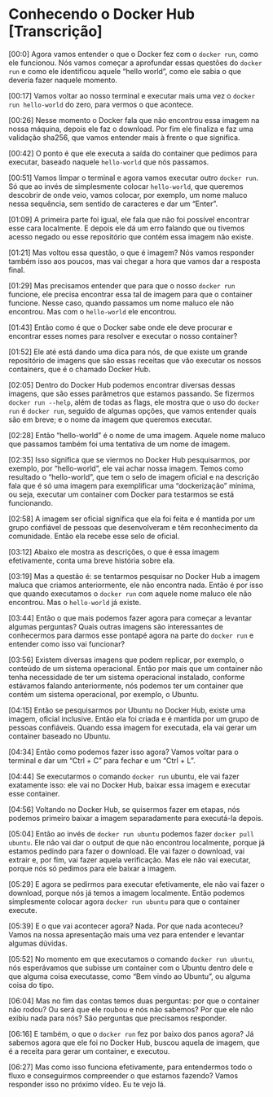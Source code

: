 # **Conhecendo o Docker Hub [Transcrição]**

[00:0] Agora vamos entender o que o Docker fez com o `docker run`, como ele funcionou. Nós vamos começar a aprofundar essas questões do `docker run` e como ele identificou aquele “hello world”, como ele sabia o que deveria fazer naquele momento.

[00:17] Vamos voltar ao nosso terminal e executar mais uma vez o `docker run hello-world` do zero, para vermos o que acontece.

[00:26] Nesse momento o Docker fala que não encontrou essa imagem na nossa máquina, depois ele faz o download. Por fim ele finaliza e faz uma validação sha256, que vamos entender mais à frente o que significa.

[00:42] O ponto é que ele executa a saída do container que pedimos para executar, baseado naquele `hello-world` que nós passamos.

[00:51] Vamos limpar o terminal e agora vamos executar outro `docker run`. Só que ao invés de simplesmente colocar `hello-world`, que queremos descobrir de onde veio, vamos colocar, por exemplo, um nome maluco nessa sequência, sem sentido de caracteres e dar um “Enter”.

[01:09] A primeira parte foi igual, ele fala que não foi possível encontrar esse cara localmente. E depois ele dá um erro falando que ou tivemos acesso negado ou esse repositório que contém essa imagem não existe.

[01:21] Mas voltou essa questão, o que é imagem? Nós vamos responder também isso aos poucos, mas vai chegar a hora que vamos dar a resposta final.

[01:29] Mas precisamos entender que para que o nosso `docker run` funcione, ele precisa encontrar essa tal de imagem para que o container funcione. Nesse caso, quando passamos um nome maluco ele não encontrou. Mas com o `hello-world` ele encontrou.

[01:43] Então como é que o Docker sabe onde ele deve procurar e encontrar esses nomes para resolver e executar o nosso container?

[01:52] Ele até está dando uma dica para nós, de que existe um grande repositório de imagens que são essas receitas que vão executar os nossos containers, que é o chamado Docker Hub.

[02:05] Dentro do Docker Hub podemos encontrar diversas dessas imagens, que são esses parâmetros que estamos passando. Se fizermos `docker run --help`, além de todas as flags, ele mostra que o uso do `docker run` é `docker run`, seguido de algumas opções, que vamos entender quais são em breve; e o nome da imagem que queremos executar.

[02:28] Então “hello-world” é o nome de uma imagem. Aquele nome maluco que passamos também foi uma tentativa de um nome de imagem.

[02:35] Isso significa que se viermos no Docker Hub pesquisarmos, por exemplo, por “hello-world”, ele vai achar nossa imagem. Temos como resultado o “hello-world”, que tem o selo de imagem oficial e na descrição fala que é só uma imagem para exemplificar uma “dockerização” mínima, ou seja, executar um container com Docker para testarmos se está funcionando.

[02:58] A imagem ser oficial significa que ela foi feita e é mantida por um grupo confiável de pessoas que desenvolveram e têm reconhecimento da comunidade. Então ela recebe esse selo de oficial.

[03:12] Abaixo ele mostra as descrições, o que é essa imagem efetivamente, conta uma breve história sobre ela.

[03:19] Mas a questão é: se tentarmos pesquisar no Docker Hub a imagem maluca que criamos anteriormente, ele não encontra nada. Então é por isso que quando executamos o `docker run` com aquele nome maluco ele não encontrou. Mas o `hello-world` já existe.

[03:44] Então o que mais podemos fazer agora para começar a levantar algumas perguntas? Quais outras imagens são interessantes de conhecermos para darmos esse pontapé agora na parte do `docker run` e entender como isso vai funcionar?

[03:56] Existem diversas imagens que podem replicar, por exemplo, o conteúdo de um sistema operacional. Então por mais que um container não tenha necessidade de ter um sistema operacional instalado, conforme estávamos falando anteriormente, nós podemos ter um container que contém um sistema operacional, por exemplo, o Ubuntu.

[04:15] Então se pesquisarmos por Ubuntu no Docker Hub, existe uma imagem, oficial inclusive. Então ela foi criada e é mantida por um grupo de pessoas confiáveis. Quando essa imagem for executada, ela vai gerar um container baseado no Ubuntu.

[04:34] Então como podemos fazer isso agora? Vamos voltar para o terminal e dar um “Ctrl + C” para fechar e um “Ctrl + L”.

[04:44] Se executarmos o comando `docker run` ubuntu, ele vai fazer exatamente isso: ele vai no Docker Hub, baixar essa imagem e executar esse container.

[04:56] Voltando no Docker Hub, se quisermos fazer em etapas, nós podemos primeiro baixar a imagem separadamente para executá-la depois.

[05:04] Então ao invés de `docker run ubuntu` podemos fazer `docker pull ubuntu`. Ele não vai dar o output de que não encontrou localmente, porque já estamos pedindo para fazer o download. Ele vai fazer o download, vai extrair e, por fim, vai fazer aquela verificação. Mas ele não vai executar, porque nós só pedimos para ele baixar a imagem.

[05:29] E agora se pedirmos para executar efetivamente, ele não vai fazer o download, porque nós já temos a imagem localmente. Então podemos simplesmente colocar agora `docker run ubuntu` para que o container execute.

[05:39] E o que vai acontecer agora? Nada. Por que nada aconteceu? Vamos na nossa apresentação mais uma vez para entender e levantar algumas dúvidas.

[05:52] No momento em que executamos o comando `docker run ubuntu`, nós esperávamos que subisse um container com o Ubuntu dentro dele e que alguma coisa executasse, como “Bem vindo ao Ubuntu”, ou alguma coisa do tipo.

[06:04] Mas no fim das contas temos duas perguntas: por que o container não rodou? Ou será que ele roubou e nós não sabemos? Por que ele não exibiu nada para nós? São perguntas que precisamos responder.

[06:16] E também, o que o `docker run` fez por baixo dos panos agora? Já sabemos agora que ele foi no Docker Hub, buscou aquela de imagem, que é a receita para gerar um container, e executou.

[06:27] Mas como isso funciona efetivamente, para entendermos todo o fluxo e conseguirmos compreender o que estamos fazendo? Vamos responder isso no próximo vídeo. Eu te vejo lá.

